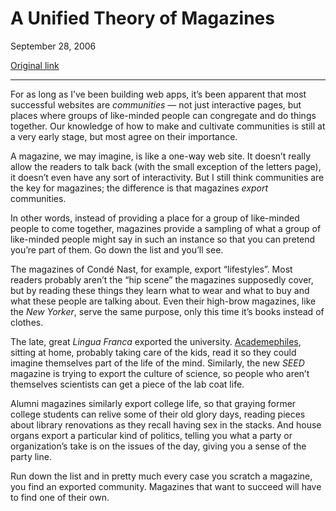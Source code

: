 A Unified Theory of Magazines
=============================

September 28, 2006

[Original link](http://www.aaronsw.com/weblog/unifiedmagazines)

* * * * *

For as long as I’ve been building web apps, it’s been apparent that most
successful websites are *communities* — not just interactive pages, but
places where groups of like-minded people can congregate and do things
together. Our knowledge of how to make and cultivate communities is
still at a very early stage, but most agree on their importance.

A magazine, we may imagine, is like a one-way web site. It doesn’t
really allow the readers to talk back (with the small exception of the
letters page), it doesn’t even have any sort of interactivity. But I
still think communities are the key for magazines; the difference is
that magazines *export* communities.

In other words, instead of providing a place for a group of like-minded
people to come together, magazines provide a sampling of what a group of
like-minded people might say in such an instance so that you can pretend
you’re part of them. Go down the list and you’ll see.

The magazines of Condé Nast, for example, export “lifestyles”. Most
readers probably aren’t the “hip scene” the magazines supposedly cover,
but by reading these things they learn what to wear and what to buy and
what these people are talking about. Even their high-brow magazines,
like the *New Yorker*, serve the same purpose, only this time it’s books
instead of clothes.

The late, great *Lingua Franca* exported the university.
[Academephiles](http://www.aaronsw.com/weblog/visitingmit), sitting at
home, probably taking care of the kids, read it so they could imagine
themselves part of the life of the mind. Similarly, the new *SEED*
magazine is trying to export the culture of science, so people who
aren’t themselves scientists can get a piece of the lab coat life.

Alumni magazines similarly export college life, so that graying former
college students can relive some of their old glory days, reading pieces
about library renovations as they recall having sex in the stacks. And
house organs export a particular kind of politics, telling you what a
party or organization’s take is on the issues of the day, giving you a
sense of the party line.

Run down the list and in pretty much every case you scratch a magazine,
you find an exported community. Magazines that want to succeed will have
to find one of their own.
